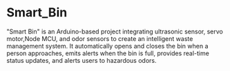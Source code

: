 # Smart_Bin
"Smart Bin" is an Arduino-based project integrating ultrasonic sensor, servo motor,Node MCU, and odor sensors to create an intelligent waste management system. It automatically opens and closes the bin when a person approaches, emits alerts when the bin is full, provides real-time status updates, and alerts users to hazardous odors. 
